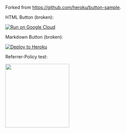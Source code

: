 Forked from https://github.com/heroku/button-sample.

HTML Button (broken):

<a href="https://heroku.com/deploy" referrerpolicy="no-referrer-when-downgrade"><img src="https://www.herokucdn.com/deploy/button.png" alt="Run on Google Cloud"></a>

Markdown Button (broken):

[![Deploy to Heroku](https://www.herokucdn.com/deploy/button.png)](https://heroku.com/deploy)

Referrer-Policy test:

<img src="https://i.imgur.com/XArLydn.jpg" width=200 height=200 />

